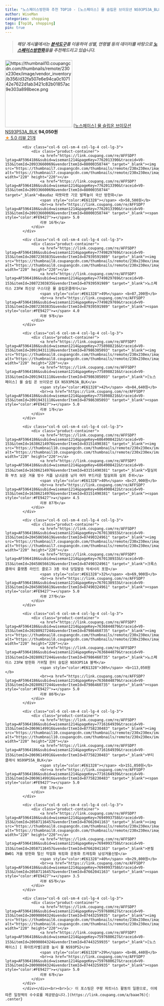 ```yaml
---
title: "노스페이스방한화 추천 TOP10 - [노스페이스] 뮬 슬립온 브이모션 NS93P53A_BLK"
author: WiseMan
categories: shopping
tags: [Top10, shopping]
pin: true
---
```


> ##### 해당 게시물에서는 [**분석도구**](https://itemscout.io/)를 이용하여 **성별**, **연령별** 등의 데이터를 바탕으로 [**노스페이스방한화**](https://link.coupang.com/a/baae76)들을 추천해드리고 있습니다.
<div class="container"><div class="row">
            <div class="col-6 col-sm-4 col-lg-4 col-lg-3">
                <div class="product-container">
                    <a href="https://link.coupang.com/re/AFFSDP?lptag=AF5964186&subid=wiseman1214&pageKey=7614600638&traceid=V0-153&itemId=20174690427&vendorItemId=87986424961" target="_blank"><img src="https://thumbnail10.coupangcdn.com/thumbnails/remote/230x230ex/image/vendor_inventory/b356/d32fa507e6e94ca0c107142e7622d1ab3421c82b01857ac9e303a898bece.png" alt="https://thumbnail10.coupangcdn.com/thumbnails/remote/230x230ex/image/vendor_inventory/b356/d32fa507e6e94ca0c107142e7622d1ab3421c82b01857ac9e303a898bece.png" width="220" height="220"></a>
                    <a href="https://link.coupang.com/re/AFFSDP?lptag=AF5964186&subid=wiseman1214&pageKey=7614600638&traceid=V0-153&itemId=20174690427&vendorItemId=87986424961" target="_blank">[노스페이스] 뮬 슬립온 브이모션 NS93P53A_BLK</a>
                    <span style="color:#E61328"></span> <b>94,050원</b>
                    <br><a href="https://link.coupang.com/re/AFFSDP?lptag=AF5964186&subid=wiseman1214&pageKey=7614600638&traceid=V0-153&itemId=20174690427&vendorItemId=87986424961" target="_blank"><span style="color:#FE9427">★</span> 5.0
                    리뷰 21개</a>
                </div>
            </div>
            
            <div class="col-6 col-sm-4 col-lg-4 col-lg-3">
                <div class="product-container">
                    <a href="https://link.coupang.com/re/AFFSDP?lptag=AF5964186&subid=wiseman1214&pageKey=7762013390&traceid=V0-153&itemId=20933660069&vendorItemId=88000358744" target="_blank"><img src="https://thumbnail7.coupangcdn.com/thumbnails/remote/230x230ex/image/vendor_inventory/5b45/59e4f6b158be3e13393295b84924d06a4748d5e326f1bce08a518a1b21e6.jpg" alt="https://thumbnail7.coupangcdn.com/thumbnails/remote/230x230ex/image/vendor_inventory/5b45/59e4f6b158be3e13393295b84924d06a4748d5e326f1bce08a518a1b21e6.jpg" width="220" height="220"></a>
                    <a href="https://link.coupang.com/re/AFFSDP?lptag=AF5964186&subid=wiseman1214&pageKey=7762013390&traceid=V0-153&itemId=20933660069&vendorItemId=88000358744" target="_blank">Baudaz 따뜻따뜻 기모 발목높이 국산 방한화</a>
                    <span style="color:#E61328"></span> <b>58,500원</b>
                    <br><a href="https://link.coupang.com/re/AFFSDP?lptag=AF5964186&subid=wiseman1214&pageKey=7762013390&traceid=V0-153&itemId=20933660069&vendorItemId=88000358744" target="_blank"><span style="color:#FE9427">★</span> 5.0
                    리뷰 16개</a>
                </div>
            </div>
            
            <div class="col-6 col-sm-4 col-lg-4 col-lg-3">
                <div class="product-container">
                    <a href="https://link.coupang.com/re/AFFSDP?lptag=AF5964186&subid=wiseman1214&pageKey=7749829769&traceid=V0-153&itemId=20872303835&vendorItemId=87939591989" target="_blank"><img src="https://thumbnail8.coupangcdn.com/thumbnails/remote/230x230ex/image/vendor_inventory/e9a7/aa073b0ea2d7f33909ffc94a68d9fa6248a1939a39a919a5156764da548f.jpg" alt="https://thumbnail8.coupangcdn.com/thumbnails/remote/230x230ex/image/vendor_inventory/e9a7/aa073b0ea2d7f33909ffc94a68d9fa6248a1939a39a919a5156764da548f.jpg" width="220" height="220"></a>
                    <a href="https://link.coupang.com/re/AFFSDP?lptag=AF5964186&subid=wiseman1214&pageKey=7749829769&traceid=V0-153&itemId=20872303835&vendorItemId=87939591989" target="_blank">노스페이스 23FW 최신상 구스다운 뮬 슬립온클래식</a>
                    <span style="color:#E61328">49%</span> <b>87,200원</b>
                    <br><a href="https://link.coupang.com/re/AFFSDP?lptag=AF5964186&subid=wiseman1214&pageKey=7749829769&traceid=V0-153&itemId=20872303835&vendorItemId=87939591989" target="_blank"><span style="color:#FE9427">★</span> 4.0
                    리뷰 9개</a>
                </div>
            </div>
            
            <div class="col-6 col-sm-4 col-lg-4 col-lg-3">
                <div class="product-container">
                    <a href="https://link.coupang.com/re/AFFSDP?lptag=AF5964186&subid=wiseman1214&pageKey=7758988216&traceid=V0-153&itemId=20919431110&vendorItemId=87986305093" target="_blank"><img src="https://thumbnail8.coupangcdn.com/thumbnails/remote/230x230ex/image/vendor_inventory/1e4a/d056007905789159b331b8f45241fbdc117c8ad8b19e969fccc015f9b695.jpg" alt="https://thumbnail8.coupangcdn.com/thumbnails/remote/230x230ex/image/vendor_inventory/1e4a/d056007905789159b331b8f45241fbdc117c8ad8b19e969fccc015f9b695.jpg" width="220" height="220"></a>
                    <a href="https://link.coupang.com/re/AFFSDP?lptag=AF5964186&subid=wiseman1214&pageKey=7758988216&traceid=V0-153&itemId=20919431110&vendorItemId=87986305093" target="_blank">[노스페이스] 뮬 슬립 온 브이모션 EX NS93P63A_BLK</a>
                    <span style="color:#E61328">42%</span> <b>84,640원</b>
                    <br><a href="https://link.coupang.com/re/AFFSDP?lptag=AF5964186&subid=wiseman1214&pageKey=7758988216&traceid=V0-153&itemId=20919431110&vendorItemId=87986305093" target="_blank"><span style="color:#FE9427">★</span> 5.0
                    리뷰 1개</a>
                </div>
            </div>
            
            <div class="col-6 col-sm-4 col-lg-4 col-lg-3">
                <div class="product-container">
                    <a href="https://link.coupang.com/re/AFFSDP?lptag=AF5964186&subid=wiseman1214&pageKey=6864908422&traceid=V0-153&itemId=16386214976&vendorItemId=83151490381" target="_blank"><img src="https://thumbnail10.coupangcdn.com/thumbnails/remote/230x230ex/image/vendor_inventory/9c6c/b81634adaa471daa69582b3695cd06c941b47861c7741ad182872b859899.jpg" alt="https://thumbnail10.coupangcdn.com/thumbnails/remote/230x230ex/image/vendor_inventory/9c6c/b81634adaa471daa69582b3695cd06c941b47861c7741ad182872b859899.jpg" width="220" height="220"></a>
                    <a href="https://link.coupang.com/re/AFFSDP?lptag=AF5964186&subid=wiseman1214&pageKey=6864908422&traceid=V0-153&itemId=16386214976&vendorItemId=83151490381" target="_blank">털실외화 부츠 보온 겨울 방수 커플 남녀공용 남자 여자 부드러운 털실외화 실외 추위</a>
                    <span style="color:#E61328">40%</span> <b>27,900원</b>
                    <br><a href="https://link.coupang.com/re/AFFSDP?lptag=AF5964186&subid=wiseman1214&pageKey=6864908422&traceid=V0-153&itemId=16386214976&vendorItemId=83151490381" target="_blank"><span style="color:#FE9427">★</span> 4.5
                    리뷰 87개</a>
                </div>
            </div>
            
            <div class="col-6 col-sm-4 col-lg-4 col-lg-3">
                <div class="product-container">
                    <a href="https://link.coupang.com/re/AFFSDP?lptag=AF5964186&subid=wiseman1214&pageKey=7670138933&traceid=V0-153&itemId=20458656619&vendorItemId=87490324961" target="_blank"><img src="https://thumbnail7.coupangcdn.com/thumbnails/remote/230x230ex/image/vendor_inventory/ad6a/133849e1b08a7471e744045af00752687bd5483c841e8dbac12056a0a2e4.jpg" alt="https://thumbnail7.coupangcdn.com/thumbnails/remote/230x230ex/image/vendor_inventory/ad6a/133849e1b08a7471e744045af00752687bd5483c841e8dbac12056a0a2e4.jpg" width="220" height="220"></a>
                    <a href="https://link.coupang.com/re/AFFSDP?lptag=AF5964186&subid=wiseman1214&pageKey=7670138933&traceid=V0-153&itemId=20458656619&vendorItemId=87490324961" target="_blank">크록스 클래식 플랫폼 라인드 클로그 3종 국내 당일발송 악세서리 포함</a>
                    <span style="color:#E61328">32%</span> <b>69,900원</b>
                    <br><a href="https://link.coupang.com/re/AFFSDP?lptag=AF5964186&subid=wiseman1214&pageKey=7670138933&traceid=V0-153&itemId=20458656619&vendorItemId=87490324961" target="_blank"><span style="color:#FE9427">★</span> 5.0
                    리뷰 27개</a>
                </div>
            </div>
            
            <div class="col-6 col-sm-4 col-lg-4 col-lg-3">
                <div class="product-container">
                    <a href="https://link.coupang.com/re/AFFSDP?lptag=AF5964186&subid=wiseman1214&pageKey=7636844879&traceid=V0-153&itemId=20280927244&vendorItemId=87986460735" target="_blank"><img src="https://thumbnail8.coupangcdn.com/thumbnails/remote/230x230ex/image/vendor_inventory/9591/c4c0cc28208ec1d7077caf8b71c65e4df0272278820086fd98817901bcbe.jpg" alt="https://thumbnail8.coupangcdn.com/thumbnails/remote/230x230ex/image/vendor_inventory/9591/c4c0cc28208ec1d7077caf8b71c65e4df0272278820086fd98817901bcbe.jpg" width="220" height="220"></a>
                    <a href="https://link.coupang.com/re/AFFSDP?lptag=AF5964186&subid=wiseman1214&pageKey=7636844879&traceid=V0-153&itemId=20280927244&vendorItemId=87986460735" target="_blank">노스페이스 23FW 방한화 거위털 윈터 슬립온 NS93P51A 블랙</a>
                    <span style="color:#E61328">36%</span> <b>113,050원</b>
                    <br><a href="https://link.coupang.com/re/AFFSDP?lptag=AF5964186&subid=wiseman1214&pageKey=7636844879&traceid=V0-153&itemId=20280927244&vendorItemId=87986460735" target="_blank"><span style="color:#FE9427">★</span> 5.0
                    리뷰 80개</a>
                </div>
            </div>
            
            <div class="col-6 col-sm-4 col-lg-4 col-lg-3">
                <div class="product-container">
                    <a href="https://link.coupang.com/re/AFFSDP?lptag=AF5964186&subid=wiseman1214&pageKey=7716164939&traceid=V0-153&itemId=20696149916&vendorItemId=87758230483" target="_blank"><img src="https://thumbnail10.coupangcdn.com/thumbnails/remote/230x230ex/image/vendor_inventory/4f68/d6085e6826783b7abfda3974898ba7dc027350ce6e6d5cb3989e61c5a59b.jpg" alt="https://thumbnail10.coupangcdn.com/thumbnails/remote/230x230ex/image/vendor_inventory/4f68/d6085e6826783b7abfda3974898ba7dc027350ce6e6d5cb3989e61c5a59b.jpg" width="220" height="220"></a>
                    <a href="https://link.coupang.com/re/AFFSDP?lptag=AF5964186&subid=wiseman1214&pageKey=7716164939&traceid=V0-153&itemId=20696149916&vendorItemId=87758230483" target="_blank">부티 클래식 NS99P55A_BLK</a>
                    <span style="color:#E61328"></span> <b>151,050원</b>
                    <br><a href="https://link.coupang.com/re/AFFSDP?lptag=AF5964186&subid=wiseman1214&pageKey=7716164939&traceid=V0-153&itemId=20696149916&vendorItemId=87758230483" target="_blank"><span style="color:#FE9427">★</span> 5.0
                    리뷰 1개</a>
                </div>
            </div>
            
            <div class="col-6 col-sm-4 col-lg-4 col-lg-3">
                <div class="product-container">
                    <a href="https://link.coupang.com/re/AFFSDP?lptag=AF5964186&subid=wiseman1214&pageKey=7694993758&traceid=V0-153&itemId=20587116457&vendorItemId=87662041163" target="_blank"><img src="https://thumbnail8.coupangcdn.com/thumbnails/remote/230x230ex/image/vendor_inventory/3d31/238de7799d95d6059819a4e8ddb9b56fc9ab0b0cf637556c7878e57fd24e.jpg" alt="https://thumbnail8.coupangcdn.com/thumbnails/remote/230x230ex/image/vendor_inventory/3d31/238de7799d95d6059819a4e8ddb9b56fc9ab0b0cf637556c7878e57fd24e.jpg" width="220" height="220"></a>
                    <a href="https://link.coupang.com/re/AFFSDP?lptag=AF5964186&subid=wiseman1214&pageKey=7694993758&traceid=V0-153&itemId=20587116457&vendorItemId=87662041163" target="_blank">본필 BW01 겨울 방한화 털신 작업화 워킹화 운동화 트레킹화 남성겨울신발</a>
                    <span style="color:#E61328">40%</span> <b>29,800원</b>
                    <br><a href="https://link.coupang.com/re/AFFSDP?lptag=AF5964186&subid=wiseman1214&pageKey=7694993758&traceid=V0-153&itemId=20587116457&vendorItemId=87662041163" target="_blank"><span style="color:#FE9427">★</span> 3.5
                    리뷰 65개</a>
                </div>
            </div>
            
            <div class="col-6 col-sm-4 col-lg-4 col-lg-3">
                <div class="product-container">
                    <a href="https://link.coupang.com/re/AFFSDP?lptag=AF5964186&subid=wiseman1214&pageKey=7597680627&traceid=V0-153&itemId=20090804324&vendorItemId=87443259935" target="_blank"><img src="https://thumbnail6.coupangcdn.com/thumbnails/remote/230x230ex/image/vendor_inventory/1076/a1307ee5e4eb63e1bd32e97cd1ead23db01a60543c1d82aba2254a633af6.jpg" alt="https://thumbnail6.coupangcdn.com/thumbnails/remote/230x230ex/image/vendor_inventory/1076/a1307ee5e4eb63e1bd32e97cd1ead23db01a60543c1d82aba2254a633af6.jpg" width="220" height="220"></a>
                    <a href="https://link.coupang.com/re/AFFSDP?lptag=AF5964186&subid=wiseman1214&pageKey=7597680627&traceid=V0-153&itemId=20090804324&vendorItemId=87443259935" target="_blank">[노스페이스] [ 화이트라벨]공용 눕시 뮬 NS93P52</a>
                    <span style="color:#E61328">29%</span> <b>86,440원</b>
                    <br><a href="https://link.coupang.com/re/AFFSDP?lptag=AF5964186&subid=wiseman1214&pageKey=7597680627&traceid=V0-153&itemId=20090804324&vendorItemId=87443259935" target="_blank"><span style="color:#FE9427">★</span> 5.0
                    리뷰 6개</a>
                </div>
            </div>
            </div></div><br><br>[👉 이 포스팅은 쿠팡 파트너스 활동의 일환으로, 이에 따른 일정액의 수수료를 제공받습니다.](https://link.coupang.com/a/baae76){: .center}